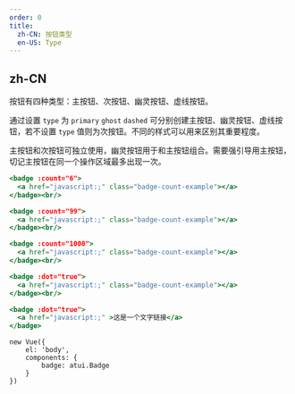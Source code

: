 ```yaml
---
order: 0
title:
  zh-CN: 按钮类型
  en-US: Type
---
```


## zh-CN

按钮有四种类型：主按钮、次按钮、幽灵按钮、虚线按钮。

通过设置 `type` 为 `primary` `ghost` `dashed` 可分别创建主按钮、幽灵按钮、虚线按钮，若不设置 `type` 值则为次按钮。不同的样式可以用来区别其重要程度。

主按钮和次按钮可独立使用，幽灵按钮用于和主按钮组合。需要强引导用主按钮，切记主按钮在同一个操作区域最多出现一次。



````jsx
<badge :count="6">
  <a href="javascript:;" class="badge-count-example"></a>
</badge><br/>

<badge :count="99">
  <a href="javascript:;" class="badge-count-example"></a>
</badge><br/>

<badge :count="1000">
  <a href="javascript:;" class="badge-count-example"></a>
</badge><br/>

<badge :dot="true">
  <a href="javascript:;" class="badge-count-example"></a>
</badge><br/>

<badge :dot="true">
  <a href="javascript:;" >这是一个文字链接</a>
</badge>

````

````vue-script
new Vue({
    el: 'body',
    components: {
        badge: atui.Badge
    }
})
````